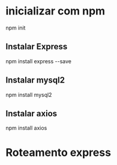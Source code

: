 # inicializar com npm

npm init

## Instalar Express

npm install express --save

## Instalar mysql2

npm install mysql2

## Instalar axios

npm install axios

# Roteamento express


